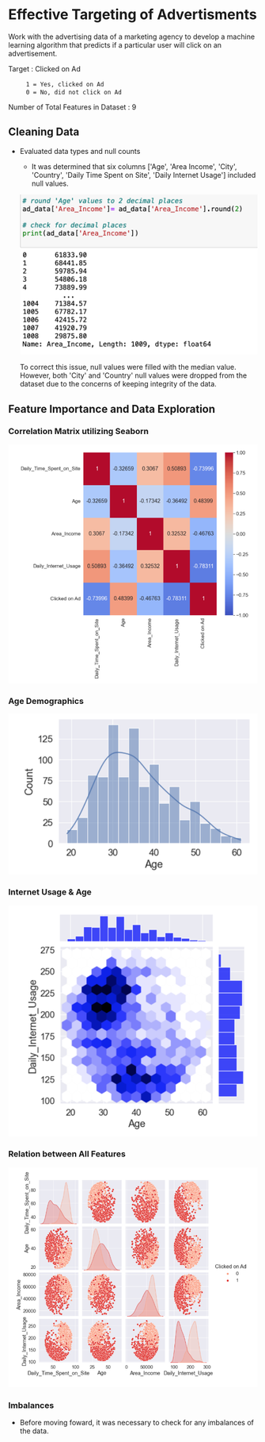 # **Effective Targeting of Advertisments**
Work with the advertising data of a marketing agency to develop a machine learning algorithm that predicts if a particular user will click on an advertisement.

Target : Clicked on Ad

         1 = Yes, clicked on Ad 
         0 = No, did not click on Ad
         
Number of Total Features in Dataset : 9

## **Cleaning Data**
- Evaluated data types and null counts
  - It was determined that six columns ['Age', 'Area Income', 'City', 'Country', 'Daily Time Spent on Site', 'Daily Internet Usage'] included null values. 
   
   ![this is a picture](screenshots/nullvalues.png)
    
    To correct this issue, null values were filled with the median value. However, both 'City' and 'Country' null values were dropped from the dataset due to the concerns of keeping integrity of the data. 
   
## **Feature Importance and Data Exploration**

### Correlation Matrix utilizing Seaborn 

  ![image](screenshots/seaborn_correlation.png)

### Age Demographics 

  ![image](screenshots/age.png)

### Internet Usage & Age

  ![image](screenshots/age_7_internet_usage.png)

### Relation between All Features

  ![image](screenshots/all_features.png)
    
### Imbalances
- Before moving foward, it was necessary to check for any imbalances of the data. 
